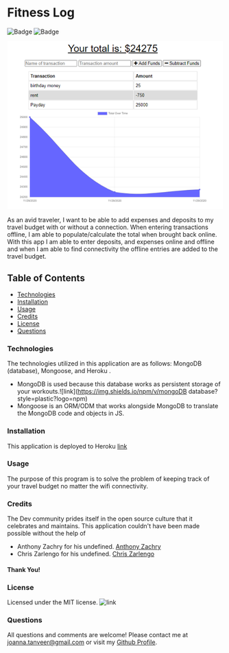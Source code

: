 # Fitness Log


![Badge](https://img.shields.io/github/last-commit/JoannaTanveer/Budget?style=plastic) ![Badge](https://img.shields.io/github/repo-size/JoannaTanveer/Budget?style=plastic)

![image relative path](screenshot_budget.png)

As an avid traveler, I want to be able to add expenses and deposits to my travel budget with or without a connection. When entering transactions offline, I am able to populate/calculate the total when brought back online.
    With this app I am able to enter deposits, and expenses online and offline and when I am able to find connectivity the offline entries are added to the travel budget. 
## Table of Contents
        
- [Technologies](#technologies)
- [Installation](#installation)
- [Usage](#usage)
- [Credits](#credits)
- [License](#license)
- [Questions](#questions)

### Technologies
    
The technologies utilized in this application are as follows: MongoDB (database), Mongoose, and Heroku . 
- MongoDB is used because this database works as persistent storage of your workouts.![link](https://img.shields.io/npm/v/mongoDB database?style=plastic?logo=npm)
- Mongoose is an ORM/ODM that works alongside MongoDB to translate the MongoDB code and objects in JS.
 
    
### Installation
    
This application is deployed to Heroku [link](https://calm-journey-26270.herokuapp.com/)


### Usage
    
The purpose of this program is to solve the problem of keeping track of your travel budget no matter the wifi connectivity.

    
### Credits
    
The Dev community prides itself in the open source culture that it celebrates and maintains. This application couldn't have been made possible without the help of
- Anthony Zachry for his undefined. [Anthony Zachry](https://www.linkedin.com/in/anthony-zachry-3464b551/)
- Chris Zarlengo for his undefined. [Chris Zarlengo](https://www.linkedin.com/in/zarlengo/)

    
#### Thank You!
    
    
### License
Licensed under the MIT license. ![link](https://img.shields.io/github/license/JoannaTanveer/Budget?style=plastic)

### Questions
All questions and comments are welcome! Please contact me at joanna.tanveer@gmail.com	 or visit my [Github Profile](https://github.com/JoannaTanveer).

